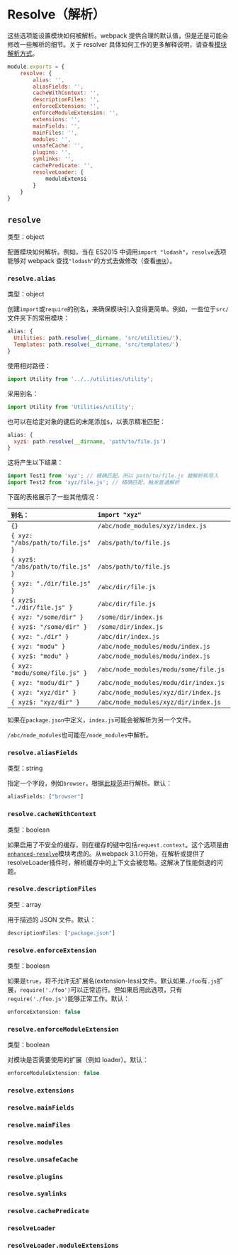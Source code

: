 # Resolve（解析）

这些选项能设置模块如何被解析。webpack 提供合理的默认值，但是还是可能会修改一些解析的细节。关于 resolver 具体如何工作的更多解释说明，请查看[模块解析方式](https://doc.webpack-china.org/concepts/module-resolution)。

```js
module.exports = {
    resolve: {
        alias: '',
        aliasFields: '',
        cacheWithContext: '',
        descriptionFiles: '',
        enforceExtension: '',
        enforceModuleExtension: '',
        extensions: '',
        mainFields: '',
        mainFiles: '',
        modules: '',
        unsafeCache: '',
        plugins: '',
        symlinks: '',
        cachePredicate: '',
        resolveLoader: {
            moduleExtensi
        }
    }
}
```

## `resolve`

类型：object

配置模块如何解析。例如，当在 ES2015 中调用`import "lodash"`，`resolve`选项能够对 webpack 查找`"lodash"`的方式去做修改（查看[`模块`](https://doc.webpack-china.org/configuration/resolve/#resolve-modules)）。

### `resolve.alias`

类型：object

创建`import`或`require`的别名，来确保模块引入变得更简单。例如，一些位于`src/`文件夹下的常用模块：

```js
alias: {
  Utilities: path.resolve(__dirname, 'src/utilities/'),
  Templates: path.resolve(__dirname, 'src/templates/')
}
```

使用相对路径：

```js
import Utility from '../../utilities/utility';
```

采用别名：

```js
import Utility from 'Utilities/utility';
```

也可以在给定对象的键后的末尾添加`$`，以表示精准匹配：

```js
alias: {
  xyz$: path.resolve(__dirname, 'path/to/file.js')
}
```

这将产生以下结果：

```js
import Test1 from 'xyz'; // 精确匹配，所以 path/to/file.js 被解析和导入
import Test2 from 'xyz/file.js'; // 精确匹配，触发普通解析
```

下面的表格展示了一些其他情况：

| `别名：` | `import "xyz"` | `import "xyz/file.js"` |
| :--- | :--- | :--- |
| `{}` | `/abc/node_modules/xyz/index.js` | `/abc/node_modules/xyz/file.js` |
| `{ xyz: "/abs/path/to/file.js" }` | `/abs/path/to/file.js` | error |
| `{ xyz$: "/abs/path/to/file.js" }` | `/abs/path/to/file.js` | `/abc/node_modules/xyz/file.js` |
| `{ xyz: "./dir/file.js" }` | `/abc/dir/file.js` | error |
| `{ xyz$: "./dir/file.js" }` | `/abc/dir/file.js` | `/abc/node_modules/xyz/file.js` |
| `{ xyz: "/some/dir" }` | `/some/dir/index.js` | `/some/dir/file.js` |
| `{ xyz$: "/some/dir" }` | `/some/dir/index.js` | `/abc/node_modules/xyz/file.js` |
| `{ xyz: "./dir" }` | `/abc/dir/index.js` | `/abc/dir/file.js` |
| `{ xyz: "modu" }` | `/abc/node_modules/modu/index.js` | `/abc/node_modules/modu/file.js` |
| `{ xyz$: "modu" }` | `/abc/node_modules/modu/index.js` | `/abc/node_modules/xyz/file.js` |
| `{ xyz: "modu/some/file.js" }` | `/abc/node_modules/modu/some/file.js` | error |
| `{ xyz: "modu/dir" }` | `/abc/node_modules/modu/dir/index.js` | `/abc/node_modules/dir/file.js` |
| `{ xyz: "xyz/dir" }` | `/abc/node_modules/xyz/dir/index.js` | `/abc/node_modules/xyz/dir/file.js` |
| `{ xyz$: "xyz/dir" }` | `/abc/node_modules/xyz/dir/index.js` | `/abc/node_modules/xyz/file.js` |

如果在`package.json`中定义，`index.js`可能会被解析为另一个文件。

`/abc/node_modules`也可能在`/node_modules`中解析。

### `resolve.aliasFields`

类型：string

指定一个字段，例如`browser`，根据[此规范](https://github.com/defunctzombie/package-browser-field-spec)进行解析。默认：

```js
aliasFields: ["browser"]
```

### `resolve.cacheWithContext`

类型：boolean

如果启用了不安全的缓存，则在缓存的键中包括`request.context`。这个选项是由[`enhanced-resolve`](https://github.com/webpack/enhanced-resolve/)模块考虑的。从webpack 3.1.0开始，在解析或提供了resolveLoader插件时，解析缓存中的上下文会被忽略。这解决了性能倒退的问题。

### `resolve.descriptionFiles`

类型：array

用于描述的 JSON 文件。默认：

```js
descriptionFiles: ["package.json"]
```

### `resolve.enforceExtension`

类型：boolean

如果是`true`，将不允许无扩展名\(extension-less\)文件。默认如果`./foo`有`.js`扩展，`require('./foo')`可以正常运行。但如果启用此选项，只有`require('./foo.js')`能够正常工作。默认：

```js
enforceExtension: false
```

### `resolve.enforceModuleExtension`

类型：boolean

对模块是否需要使用的扩展（例如 loader）。默认：

```js
enforceModuleExtension: false
```



### `resolve.extensions`

### `resolve.mainFields`

### `resolve.mainFiles`

### `resolve.modules`

### `resolve.unsafeCache`

### `resolve.plugins`

### `resolve.symlinks`

### `resolve.cachePredicate`

### `resolveLoader`

### `resolveLoader.moduleExtensions`

### 



